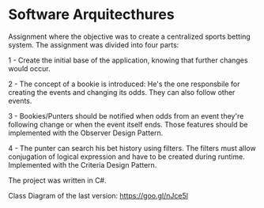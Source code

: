 # Software Arquitecthures

Assignment where the objective was to create a centralized sports betting system.
The assignment was divided into four parts:

  1 - Create the initial base of the application, knowing that further changes would occur.
  
  2 - The concept of a bookie is introduced: He's the one responsbile for creating the events and changing its odds. 
  They can also follow other events.
  
  3 - Bookies/Punters should be notified when odds from an event they're following change or when the event itself ends. 
  Those features should be implemented with the Observer Design Pattern.
  
  4 -  The punter can search his bet history using filters. The filters must allow conjugation of logical expression and have to be created during runtime.
      Implemented with the Criteria Design Pattern.



The project was written in C#.


Class Diagram of the last version: https://goo.gl/nJce5l

